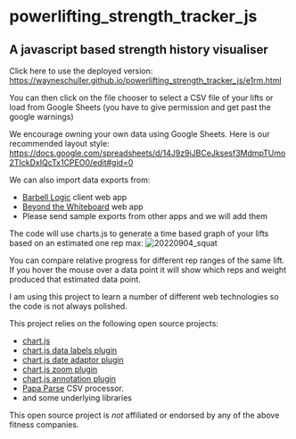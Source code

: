 # powerlifting_strength_tracker_js
## A javascript based strength history visualiser 

Click here to use the deployed version: https://wayneschuller.github.io/powerlifting_strength_tracker_js/e1rm.html

You can then click on the file chooser to select a CSV file of your lifts or load from Google Sheets (you have to give permission and get past the google warnings)

We encourage owning your own data using Google Sheets. Here is our recommended layout style: https://docs.google.com/spreadsheets/d/14J9z9iJBCeJksesf3MdmpTUmo2TIckDxIQcTx1CPEO0/edit#gid=0  

We can also import data exports from:
- [Barbell Logic](https://barbell-logic.com/) client web app
- [Beyond the Whiteboard](https://beyondthewhiteboard.com/) web app
- Please send sample exports from other apps and we will add them

The code will use charts.js to generate a time based graph of your lifts based on an estimated one rep max:
![20220904_squat](https://user-images.githubusercontent.com/1592295/188308389-69f136b0-9e68-45b7-bac0-60fda94a9e06.png)

You can compare relative progress for different rep ranges of the same lift. If you hover the mouse over a data point it will show which reps and weight produced that estimated data point.

I am using this project to learn a number of different web technologies so the code is not always polished.

This project relies on the following open source projects: 
- [chart.js](https://www.chartjs.org/)
- [chart.js data labels plugin](https://github.com/chartjs/chartjs-plugin-datalabels)
- [chart.js date adaptor plugin](https://github.com/chartjs/chartjs-adapter-date-fns)
- [chart.js zoom plugin](https://www.chartjs.org/chartjs-plugin-zoom/latest/)
- [chart.js annotation plugin](https://www.chartjs.org/chartjs-plugin-annotation/latest/)
- [Papa Parse](https://www.papaparse.com/) CSV processor.
- and some underlying libraries

This open source project is _not_ affiliated or endorsed by any of the above fitness companies.
